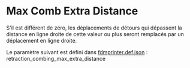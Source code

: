 # Max Comb Extra Distance

S'il est différent de zéro, les déplacements de détours qui dépassent la distance en ligne droite de cette valeur ou plus seront remplacés par un déplacement en ligne droite.

Le paramètre suivant est défini dans [fdmprinter.def.json](https://github.com/smartavionics/Cura/blob/mb-master/resources/definitions/fdmprinter.def.json) : retraction_combing_max_extra_distance

